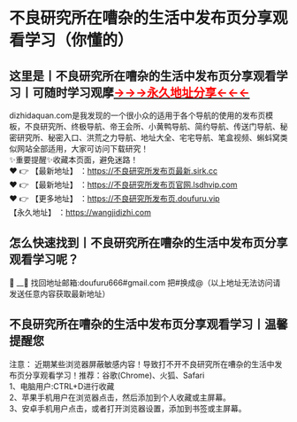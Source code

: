 #  不良研究所在嘈杂的生活中发布页分享观看学习（你懂的）
## 这里是丨**不良研究所在嘈杂的生活中发布页分享观看学习**丨可随时学习观摩<a href="https://dizhidaquan.com" target="_blank" class="modalbtn text-blue nmB4hteGKB 3Xyk5Zcf_s" id="loginbox"><font size="" color="#ff0000"><strong>→→→永久地址分享←←←</strong></font></a>
dizhidaquan.com是我发现的一个很小众的适用于各个导航的使用的发布页模板，不良研究所、终极导航、帝王会所、小黄鸭导航、简约导航、传送门导航、秘密研究所、秘密入口、洪荒之力导航、地址大全、宅宅导航、笔盒视频、蝌蚪窝类似网站全部适用，大家可访问下载研究！
<br>✨重要提醒✨收藏本页面，避免迷路！<br>
❤️ 👉 【最新地址】 ：https://不良研究所发布页最新.sirk.cc<br>
❤️ 👉 【最新地址】 ：https://不良研究所发布页官网.lsdhvip.com<br>
❤️ 👉 【更多地址】 ：https://不良研究所发布页.doufuru.vip<br>
【永久地址】 ：https://wangjidizhi.com<br>
## 怎么快速找到丨**不良研究所在嘈杂的生活中发布页分享观看学习**呢？
:e-mail: __📧 找回地址邮箱:doufuru666#gmail.com 把#换成@（以上地址无法访问请发送任意内容获取最新地址）
## 不良研究所在嘈杂的生活中发布页分享观看学习**丨温馨提醒您**
注意： 近期某些浏览器屏蔽敏感内容！导致打不开不良研究所在嘈杂的生活中发布页分享观看学习！推荐：谷歌(Chrome)、火狐、Safari<br>
1、电脑用户:CTRL+D进行收藏<br>
2、苹果手机用户在浏览器点击，然后添加到个人收藏或主屏幕。<br>
3、安卓手机用户点击，或者打开浏览器设置，添加到书签或主屏幕。
